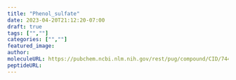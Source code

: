 ```yaml
---
title: "Phenol_sulfate"
date: 2023-04-20T21:12:20-07:00
draft: true
tags: ["",""]
categories: ["",""]
featured_image: 
author: 
moleculeURL: https://pubchem.ncbi.nlm.nih.gov/rest/pug/compound/CID/74426/record/SDF/?record_type=3d&response_type=display
peptideURL:
---
```

